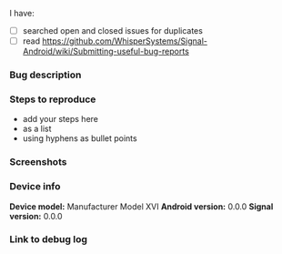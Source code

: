 <!--
Please note that this is an issue tracker.

For support go to the support center:
http://support.whispersystems.org/
or email support@whispersystems.org

For discussion go to the community forum:
https://whispersystems.discoursehosting.net

Delete any sections that aren't relevant.
-->

<!-- This is relevant: replace the empty checkboxes [ ] below with checked ones [x] accordingly -->
I have:
- [ ] searched open and closed issues for duplicates
- [ ] read https://github.com/WhisperSystems/Signal-Android/wiki/Submitting-useful-bug-reports

### Bug description


### Steps to reproduce
- add your steps here
- as a list
- using hyphens as bullet points

### Screenshots
<!-- you can drag and drop images here -->


### Device info
<!-- replace examples with your info -->
**Device model:** Manufacturer Model XVI
**Android version:** 0.0.0
**Signal version:** 0.0.0

### Link to debug log

